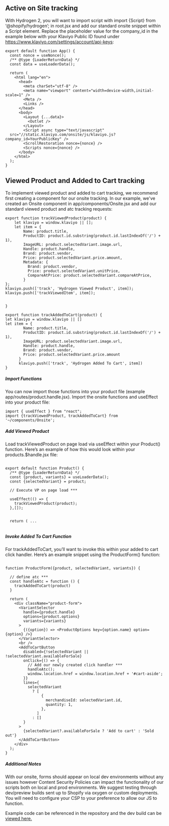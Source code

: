 ## Active on Site tracking
With Hydrogen 2, you will want to import script with import {Script} from ‘@shopify/hydrogen’; in root.jsx and add our standard onsite snippet within a Script element.  Replace the placeholder value for the company_id in the example below with your Klaviyo Public ID found under https://www.klaviyo.com/settings/account/api-keys:
```
export default function App() {
  const nonce = useNonce();
  /** @type {LoaderReturnData} */
  const data = useLoaderData();

  return (
    <html lang="en">
      <head>
        <meta charSet="utf-8" />
        <meta name="viewport" content="width=device-width,initial-scale=1" />
        <Meta />
        <Links />
      </head>
      <body>
        <Layout {...data}>
          <Outlet />
        </Layout>
        <Script async type="text/javascript"
  src="//static.klaviyo.com/onsite/js/klaviyo.js?company_id=YourPublicKey" />
        <ScrollRestoration nonce={nonce} />
        <Scripts nonce={nonce} />
      </body>
    </html>
  );
}
```

## Viewed Product and Added to Cart tracking

To implement viewed product and added to cart tracking, we recommend first creating a component for our onsite tracking.  In our example, we've created an Onsite component in app/components/Onsite.jsx and add our standard viewed product and atc tracking requests:

```
export function trackViewedProduct(product) {
    let klaviyo = window.klaviyo || [];
    let item = {
        Name: product.title,
        ProductID: product.id.substring(product.id.lastIndexOf('/') + 1),
        ImageURL: product.selectedVariant.image.url,
        Handle: product.handle,
        Brand: product.vendor,
        Price: product.selectedVariant.price.amount,
        Metadata: {
          Brand: product.vendor,
          Price: product.selectedVariant.unitPrice,
          CompareAtPrice: product.selectedVariant.compareAtPrice,
        }
};
klaviyo.push(['track', 'Hydrogen Viewed Product', item]);
klaviyo.push(['trackViewedItem', item]);


}

export function trackAddedToCart(product) {
let klaviyo = window.klaviyo || []
let item = {
        Name: product.title,
        ProductID: product.id.substring(product.id.lastIndexOf('/') + 1),
        ImageURL: product.selectedVariant.image.url,
        Handle: product.handle,
        Brand: product.vendor,
        Price: product.selectedVariant.price.amount
      }
      klaviyo.push(['track', 'Hydrogen Added To Cart', item])
}
```

##### Import Functions

You can now import those functions into your product file (example app/routes/product.handle.jsx).  Import the onsite functions and useEffect into your product file:
```
import { useEffect } from "react";
import {trackViewedProduct, trackAddedToCart} from '~/components/Onsite';
```

##### Add Viewed Product

Load trackViewedProduct on page load via useEffect within your Product() function. Here’s an example of how this would look within your products.$handle.jsx file:

```

export default function Product() {
  /** @type {LoaderReturnData} */
  const {product, variants} = useLoaderData();
  const {selectedVariant} = product;

  // Execute VP on page load ***

  useEffect(() => {
    trackViewedProduct(product);
  },[]);


  return ( ...


```

##### Invoke Added To Cart Function

For trackAddedToCart, you’ll want to invoke this within your added to cart click handler. Here’s an example snippet using the ProductForm() function:

```

function ProductForm({product, selectedVariant, variants}) {

  // define atc ***
  const handleAtc = function () {
    trackAddedToCart(product)
  }

  return (
    <div className="product-form">
      <VariantSelector
        handle={product.handle}
        options={product.options}
        variants={variants}
      >
        {({option}) => <ProductOptions key={option.name} option={option} />}
      </VariantSelector>
      <br />
      <AddToCartButton
        disabled={!selectedVariant || !selectedVariant.availableForSale}
        onClick={() => {
          // Add our newly created click handler ***
          handleAtc();
          window.location.href = window.location.href + '#cart-aside';
        }}
        lines={
          selectedVariant
            ? [
                {
                  merchandiseId: selectedVariant.id,
                  quantity: 1,
                },
              ]
            : []
        }
      >
        {selectedVariant?.availableForSale ? 'Add to cart' : 'Sold out'}
      </AddToCartButton>
    </div>
  );
}

```

##### Additional Notes

With our onsite, forms should appear on local dev environments without any issues however Content Security Policies can impact the functionality of our scripts both on local and prod environments.  We suggest
testing through dev/preview builds sent up to Shopify via oxygen or custom deployments.  You will need to configure your CSP to your preference to allow our JS to function.

Example code can be referenced in the repository and the dev build can be [viewed here.](https://hydrogen2example-3ad64e75e88dc3df299c.o2.myshopify.dev/)
